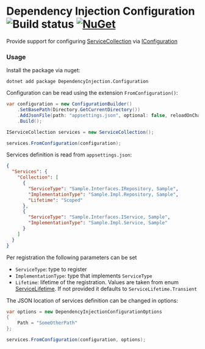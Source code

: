 # Dependency Injection Configuration  ![Build status](https://github.com/lucadecamillis/dependency-injection-configuration/actions/workflows/ci.yml/badge.svg?branch=master) [![NuGet](https://img.shields.io/nuget/v/DependencyInjection.Configuration.svg)](https://www.nuget.org/packages/DependencyInjection.Configuration)

Provide support for configuring [ServiceCollection](https://www.nuget.org/packages/Microsoft.Extensions.DependencyInjection) via [IConfiguration](https://www.nuget.org/packages/Microsoft.Extensions.Configuration.Json)

### Usage

Install the package via nuget:

```shell
dotnet add package DependencyInjection.Configuration
```

Configuration can be read using the extension `FromConfiguration()`:

```csharp
var configuration = new ConfigurationBuilder()
    .SetBasePath(Directory.GetCurrentDirectory())
    .AddJsonFile(path: "appsettings.json", optional: false, reloadOnChange: true)
    .Build();

IServiceCollection services = new ServiceCollection();

services.FromConfiguration(configuration);
```

Services definition is read from `appsettings.json`:

```json
{
  "Services": {
    "Collection": [
      {
        "ServiceType": "Sample.Interfaces.IRepository, Sample",
        "ImplementationType": "Sample.Impl.Repository, Sample",
        "Lifetime": "Scoped"
      },
      {
        "ServiceType": "Sample.Interfaces.IService, Sample",
        "ImplementationType": "Sample.Impl.Service, Sample"
      }
    ]
  }
}
```

Per registration the following parameters can be set

- `ServiceType`: type to register
- `ImplementationType`: type that implements `ServiceType`
- `Lifetime`: lifetime of the registration. Values are taken from enum [ServiceLifetime](https://learn.microsoft.com/en-us/dotnet/api/microsoft.extensions.dependencyinjection.servicelifetime). If not provided it defaults to `ServiceLifetime.Transient`

The JSON location of services definition can be changed in options:

```csharp
var options = new DependencyInjectionConfigurationOptions
{
    Path = "SomeOtherPath"
};

services.FromConfiguration(configuration, options);
```